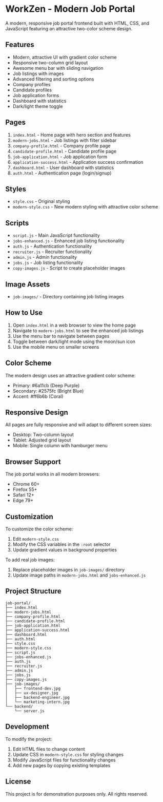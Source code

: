# WorkZen - Modern Job Portal

A modern, responsive job portal frontend built with HTML, CSS, and JavaScript featuring an attractive two-color scheme design.

## Features

- Modern, attractive UI with gradient color scheme
- Responsive two-column grid layout
- Awesome menu bar with sliding navigation
- Job listings with images
- Advanced filtering and sorting options
- Company profiles
- Candidate profiles
- Job application forms
- Dashboard with statistics
- Dark/light theme toggle

## Pages

1. `index.html` - Home page with hero section and features
2. `modern-jobs.html` - Job listings with filter sidebar
3. `company-profile.html` - Company profile page
4. `candidate-profile.html` - Candidate profile page
5. `job-application.html` - Job application form
6. `application-success.html` - Application success confirmation
7. `dashboard.html` - User dashboard with statistics
8. `auth.html` - Authentication page (login/signup)

## Styles

- `style.css` - Original styling
- `modern-style.css` - New modern styling with attractive color scheme

## Scripts

- `script.js` - Main JavaScript functionality
- `jobs-enhanced.js` - Enhanced job listing functionality
- `auth.js` - Authentication functionality
- `recruiter.js` - Recruiter functionality
- `admin.js` - Admin functionality
- `jobs.js` - Job listing functionality
- `copy-images.js` - Script to create placeholder images

## Image Assets

- `job-images/` - Directory containing job listing images

## How to Use

1. Open `index.html` in a web browser to view the home page
2. Navigate to `modern-jobs.html` to see the enhanced job listings
3. Use the menu bar to navigate between pages
4. Toggle between dark/light mode using the moon/sun icon
5. Use the mobile menu on smaller screens

## Color Scheme

The modern design uses an attractive gradient color scheme:
- Primary: #6a11cb (Deep Purple)
- Secondary: #2575fc (Bright Blue)
- Accent: #ff6b6b (Coral)

## Responsive Design

All pages are fully responsive and will adapt to different screen sizes:
- Desktop: Two-column layout
- Tablet: Adjusted grid layout
- Mobile: Single column with hamburger menu

## Browser Support

The job portal works in all modern browsers:
- Chrome 60+
- Firefox 55+
- Safari 12+
- Edge 79+

## Customization

To customize the color scheme:
1. Edit `modern-style.css`
2. Modify the CSS variables in the `:root` selector
3. Update gradient values in background properties

To add real job images:
1. Replace placeholder images in `job-images/` directory
2. Update image paths in `modern-jobs.html` and `jobs-enhanced.js`

## Project Structure

```
job-portal/
├── index.html
├── modern-jobs.html
├── company-profile.html
├── candidate-profile.html
├── job-application.html
├── application-success.html
├── dashboard.html
├── auth.html
├── style.css
├── modern-style.css
├── script.js
├── jobs-enhanced.js
├── auth.js
├── recruiter.js
├── admin.js
├── jobs.js
├── copy-images.js
├── job-images/
│   ├── frontend-dev.jpg
│   ├── ux-designer.jpg
│   ├── backend-engineer.jpg
│   └── marketing-intern.jpg
└── backend/
    └── server.js
```

## Development

To modify the project:
1. Edit HTML files to change content
2. Update CSS in `modern-style.css` for styling changes
3. Modify JavaScript files for functionality changes
4. Add new pages by copying existing templates

## License

This project is for demonstration purposes only. All rights reserved.
